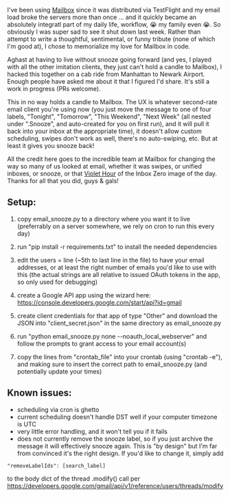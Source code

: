 I've been using [Mailbox](http://www.mailboxapp.com) since it was distributed via TestFlight and my email load broke the servers more than once ... and it quickly became an absolutely integratl part of my daily life, workflow, :sob: my family even :sob:. So obviously I was super sad to see it shut down last week. Rather than attempt to write a thoughtful, sentimental, or funny tribute (none of which I'm good at), I chose to memorialize my love for Mailbox in code.

Aghast at having to live without snooze going forward (and yes, I played with all the other imitation clients, they just can't hold a candle to Mailbox), I hacked this together on a cab ride from Manhattan to Newark Airport. Enough people have asked me about it that I figured I'd share. It's still a work in progress (PRs welcome).

This in no way holds a candle to Mailbox. The UX is whatever second-rate email client you're using now (you just move the message to one of four labels, "Tonight", "Tomorrow", "This Weekend", "Next Week" (all nested under ".Snooze", and auto-created for you on first run), and it will pull it back into your inbox at the appropriate time), it doesn't allow custom scheduling, swipes don't work as well, there's no auto-swiping, etc. But at least it gives you snooze back!

All the credit here goes to the incredible team at Mailbox for changing the way so many of us looked at email, whether it was swipes, or unified inboxes, or snooze, or that [Violet Hour](http://www.markbernstein.org/Aug10/TheVioletHour.html) of the Inbox Zero image of the day. Thanks for all that you did, guys & gals!

## Setup:

1. copy email_snooze.py to a directory where you want it to live (preferrably on a server somewhere, we rely on cron to run this every day)

2. run "pip install -r requirements.txt" to install the needed dependencies

3. edit the users = line (~5th to last line in the file) to have your email addresses, or at least the right number of emails you'd like to use with this (the actual strings are all relative to issued OAuth tokens in the app, so only used for debugging)

4. create a Google API app using the wizard here: https://console.developers.google.com/start/api?id=gmail

5. create client credentials for that app of type "Other" and download the JSON into "client_secret.json" in the same directory as email_snooze.py

6. run "python email_snooze.py none --noauth_local_webserver" and follow the prompts to grant access to your email account(s)

7. copy the lines from "crontab_file" into your crontab (using "crontab -e"), and making sure to insert the correct path to email_snooze.py (and potentially update your times)

## Known issues:

- scheduling via cron is ghetto
- current scheduling doesn't handle DST well if your computer timezone is UTC
- very little error handling, and it won't tell you if it fails
- does not currently remove the snooze label, so if you just archive the message it will effectively snooze again. This is "by design" but I'm far from convinced it's the right design. If you'd like to change it, simply add 

```
"removeLabelIds": [search_label]
```

to the body dict of the thread .modify() call per https://developers.google.com/gmail/api/v1/reference/users/threads/modify